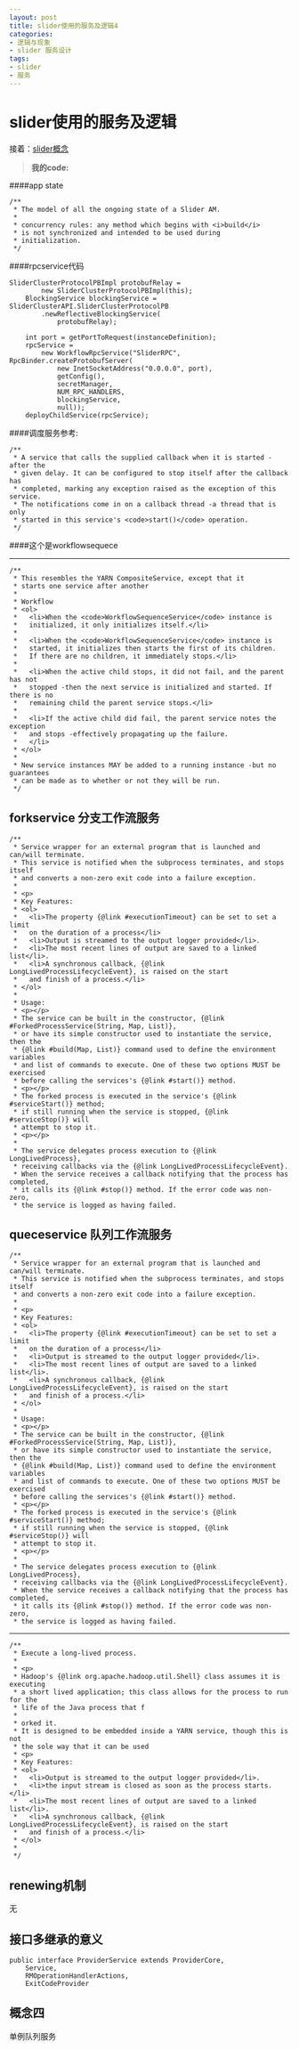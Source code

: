 ```yaml
---
layout: post
title: slider使用的服务及逻辑4
categories:
- 逻辑与现象
- slider 服务设计
tags:
- slider
- 服务
---
```



slider使用的服务及逻辑
============

 
 接着：[slider概念](http://jayfans3.github.io/2015/03/slider_server/)

 > **我的code:**



####app state

	/**
	 * The model of all the ongoing state of a Slider AM.
	 *
	 * concurrency rules: any method which begins with <i>build</i>
	 * is not synchronized and intended to be used during
	 * initialization.
	 */

####rpcservice代码

	SliderClusterProtocolPBImpl protobufRelay =
	        new SliderClusterProtocolPBImpl(this);
	    BlockingService blockingService = SliderClusterAPI.SliderClusterProtocolPB
	        .newReflectiveBlockingService(
	            protobufRelay);
	
	    int port = getPortToRequest(instanceDefinition);
	    rpcService =
	        new WorkflowRpcService("SliderRPC", RpcBinder.createProtobufServer(
	            new InetSocketAddress("0.0.0.0", port),
	            getConfig(),
	            secretManager,
	            NUM_RPC_HANDLERS,
	            blockingService,
	            null));
	    deployChildService(rpcService);

####调度服务参考:

	/**
	 * A service that calls the supplied callback when it is started -after the 
	 * given delay. It can be configured to stop itself after the callback has
	 * completed, marking any exception raised as the exception of this service.
	 * The notifications come in on a callback thread -a thread that is only
	 * started in this service's <code>start()</code> operation.
	 */

####这个是workflowsequece

-----------------
	/**
	 * This resembles the YARN CompositeService, except that it
	 * starts one service after another
	 * 
	 * Workflow
	 * <ol>
	 *   <li>When the <code>WorkflowSequenceService</code> instance is
	 *   initialized, it only initializes itself.</li>
	 *   
	 *   <li>When the <code>WorkflowSequenceService</code> instance is
	 *   started, it initializes then starts the first of its children.
	 *   If there are no children, it immediately stops.</li>
	 *   
	 *   <li>When the active child stops, it did not fail, and the parent has not
	 *   stopped -then the next service is initialized and started. If there is no
	 *   remaining child the parent service stops.</li>
	 *   
	 *   <li>If the active child did fail, the parent service notes the exception
	 *   and stops -effectively propagating up the failure.
	 *   </li>
	 * </ol>
	 * 
	 * New service instances MAY be added to a running instance -but no guarantees
	 * can be made as to whether or not they will be run.
	 */




forkservice  分支工作流服务
----------------------

	/**
	 * Service wrapper for an external program that is launched and can/will terminate.
	 * This service is notified when the subprocess terminates, and stops itself 
	 * and converts a non-zero exit code into a failure exception.
	 * 
	 * <p>
	 * Key Features:
	 * <ol>
	 *   <li>The property {@link #executionTimeout} can be set to set a limit
	 *   on the duration of a process</li>
	 *   <li>Output is streamed to the output logger provided</li>.
	 *   <li>The most recent lines of output are saved to a linked list</li>.
	 *   <li>A synchronous callback, {@link LongLivedProcessLifecycleEvent}, is raised on the start
	 *   and finish of a process.</li>
	 * </ol>
	 *
	 * Usage:
	 * <p></p>
	 * The service can be built in the constructor, {@link #ForkedProcessService(String, Map, List)},
	 * or have its simple constructor used to instantiate the service, then the 
	 * {@link #build(Map, List)} command used to define the environment variables
	 * and list of commands to execute. One of these two options MUST be exercised
	 * before calling the services's {@link #start()} method.
	 * <p></p>
	 * The forked process is executed in the service's {@link #serviceStart()} method;
	 * if still running when the service is stopped, {@link #serviceStop()} will
	 * attempt to stop it.
	 * <p></p>
	 * 
	 * The service delegates process execution to {@link LongLivedProcess},
	 * receiving callbacks via the {@link LongLivedProcessLifecycleEvent}.
	 * When the service receives a callback notifying that the process has completed,
	 * it calls its {@link #stop()} method. If the error code was non-zero, 
	 * the service is logged as having failed.





queceservice 队列工作流服务
--------------------


	/**
	 * Service wrapper for an external program that is launched and can/will terminate.
	 * This service is notified when the subprocess terminates, and stops itself 
	 * and converts a non-zero exit code into a failure exception.
	 * 
	 * <p>
	 * Key Features:
	 * <ol>
	 *   <li>The property {@link #executionTimeout} can be set to set a limit
	 *   on the duration of a process</li>
	 *   <li>Output is streamed to the output logger provided</li>.
	 *   <li>The most recent lines of output are saved to a linked list</li>.
	 *   <li>A synchronous callback, {@link LongLivedProcessLifecycleEvent}, is raised on the start
	 *   and finish of a process.</li>
	 * </ol>
	 *
	 * Usage:
	 * <p></p>
	 * The service can be built in the constructor, {@link #ForkedProcessService(String, Map, List)},
	 * or have its simple constructor used to instantiate the service, then the 
	 * {@link #build(Map, List)} command used to define the environment variables
	 * and list of commands to execute. One of these two options MUST be exercised
	 * before calling the services's {@link #start()} method.
	 * <p></p>
	 * The forked process is executed in the service's {@link #serviceStart()} method;
	 * if still running when the service is stopped, {@link #serviceStop()} will
	 * attempt to stop it.
	 * <p></p>
	 * 
	 * The service delegates process execution to {@link LongLivedProcess},
	 * receiving callbacks via the {@link LongLivedProcessLifecycleEvent}.
	 * When the service receives a callback notifying that the process has completed,
	 * it calls its {@link #stop()} method. If the error code was non-zero, 
	 * the service is logged as having failed.



----------------

	/**
	 * Execute a long-lived process.
	 *
	 * <p>
	 * Hadoop's {@link org.apache.hadoop.util.Shell} class assumes it is executing
	 * a short lived application; this class allows for the process to run for the
	 * life of the Java process that f
	 * 
	 * orked it.
	 * It is designed to be embedded inside a YARN service, though this is not
	 * the sole way that it can be used
	 * <p>
	 * Key Features:
	 * <ol>
	 *   <li>Output is streamed to the output logger provided</li>.
	 *   <li>the input stream is closed as soon as the process starts.</li>
	 *   <li>The most recent lines of output are saved to a linked list</li>.
	 *   <li>A synchronous callback, {@link LongLivedProcessLifecycleEvent}, is raised on the start
	 *   and finish of a process.</li>
	 * </ol>
	 * 
	 */



renewing机制
------------
无



接口多继承的意义
----------
	public interface ProviderService extends ProviderCore,
	    Service,
	    RMOperationHandlerActions,
	    ExitCodeProvider 



概念四
----------

单例队列服务